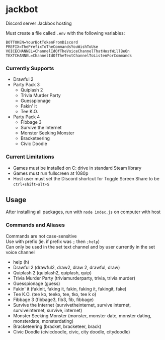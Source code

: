 # jackbot
Discord server Jackbox hosting

Must create a file called `.env` with the following variables:
```
BOTTOKEN=YourBotTokenFromDiscord
PREFIX=ThePrefixToTheCommandsYouWishToUse
VOICECHANNEL=ChannelIdOfTheVoiceChannelThatHostWillBeOn
TEXTCHANNEL=ChannelIdOfTheTextChannelToListenForCommands
```

### Currently Supports
- Drawful 2
- Party Pack 3
  - Quiplash 2
  - Trivia Murder Party
  - Guesspionage
  - Fakin' it
  - Tee K.O.
- Party Pack 4
  - Fibbage 3
  - Survive the Internet
  - Monster Seeking Monster
  - Bracketeering
  - Civic Doodle

### Current Limitations
- Games must be installed on C: drive in standard Steam library
- Games must run fullscreen at 1080p
- Host user must set the Discord shortcut for Toggle Screen Share to be `ctrl+shift+alt+S`

## Usage
After installing all packages, run with `node index.js` on computer with host
### Commands and Aliases  
Commands are not case-sensitive  
Use with prefix (ie. if prefix was `;` then `;help`)  
Can only be used in the set text channel and by user currently in the set voice channel
- help (h)
- Drawful 2 (drawful2, draw2, draw 2, drawful, draw)
- Quiplash 2 (quiplash2, quiplash, quip)
- Trivia Murder Party (triviamurderparty, trivia, trivia murder)
- Guesspionage (guess)
- Fakin' it (fakinit, faking it, fakin, faking it, fakingit, fake)
- Tee K.O. (tee ko, teeko, tee, tko, tee k o)
- Fibbage 3 (fibbage3, fib3, fib, fibbage)
- Survive the Internet (survivetheinternet, survive internet, surviveinternet, survive, internet)
- Monster Seeking Monster (monster, monster date, monster dating, monsterdate, monsterdating)
- Bracketeering (bracket, bracketeer, brack)
- Civic Doodle (civicdoodle, civic, city doodle, citydoodle)

